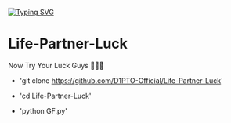 [![Typing SVG](https://readme-typing-svg.herokuapp.com?font=Neuton&size=25&color=30FF40&background=000000&center=true&vCenter=true&width=360&height=60&lines=Hello+World%2C+I'm+MR.DIPTO;Today+I+will+tell+you;Please+Follow+My+GitHub+;Life+Partner+Luck+🐉;So+Let's+Enjoy+Everybody+🔥+🐉+)](https://git.io/typing-svg)


# Life-Partner-Luck

Now Try Your Luck Guys 💁🐸📌

* 'git clone https://github.com/D1PTO-Official/Life-Partner-Luck'

* 'cd Life-Partner-Luck'

* 'python GF.py'
